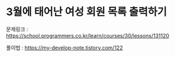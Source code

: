 # 3월에 태어난 여성 회원 목록 출력하기

문제링크 : https://school.programmers.co.kr/learn/courses/30/lessons/131120

풀이법 : https://my-develop-note.tistory.com/122
